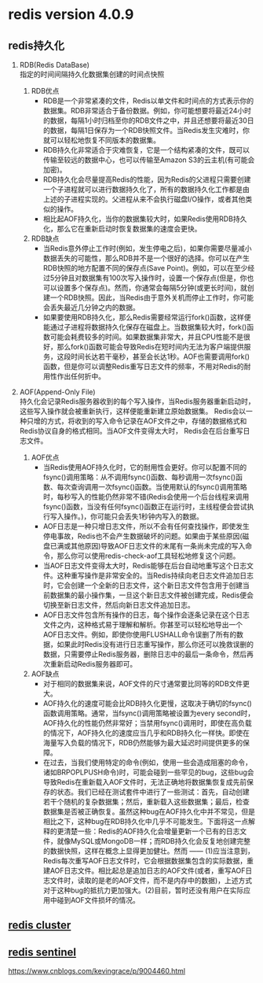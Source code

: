 # redis version 4.0.9
## redis持久化
1. RDB(Redis DataBase)  
指定的时间间隔持久化数据集创建的时间点快照

    1. RDB优点
        - RDB是一个非常紧凑的文件，Redis以单文件和时间点的方式表示你的数据集。RDB非常适合于备份数据。例如，你可能想要将最近24小时的数据，每隔1小时归档至你的RDB文件之中，并且还想要将最近30日的数据，每隔1日保存为一个RDB快照文件。当Redis发生灾难时，你就可以轻松地恢复不同版本的数据集。
        - RDB持久化非常适合于灾难恢复，它是一个结构紧凑的文件，既可以传输至较远的数据中心，也可以传输至Amazon S3的云主机(有可能会加密)。
        - RDB持久化会尽量提高Redis的性能，因为Redis的父进程只需要创建一个子进程就可以进行数据持久化了，所有的数据持久化工作都是由上述的子进程实现的。父进程从来不会执行磁盘I/O操作，或者其他类似的操作。
        - 相比起AOF持久化，当你的数据集较大时，如果Redis使用RDB持久化，那么它在重新启动时恢复数据集的速度会更快。
    2. RDB缺点
        - 当Redis意外停止工作时(例如，发生停电之后)，如果你需要尽量减小数据丢失的可能性，那么RDB并不是一个很好的选择。你可以在产生RDB快照的地方配置不同的保存点(Save Point)。例如，可以在至少经过5分钟且对数据集有100次写入操作时，设置一个保存点(但是，你也可以设置多个保存点)。然而，你通常会每隔5分钟(或更长时间)，就创建一个RDB快照。因此，当Redis由于意外关机而停止工作时，你可能会丢失最近几分钟之内的数据。
        - 如果要使用RDB持久化，那么Redis需要经常运行fork()函数，这样便能通过子进程将数据持久化保存在磁盘上。当数据集较大时，fork()函数可能会耗费较多的时间。如果数据集非常大，并且CPU性能不是很好，那么fork()函数可能会导致Redis在短时间内无法为客户端提供服务，这段时间长达若干毫秒，甚至会长达1秒。AOF也需要调用fork()函数，但是你可以调整Redis重写日志文件的频率，不用对Redis的耐用性作出任何折中。
        
2. AOF(Append-Only File)  
持久化会记录Redis服务器收到的每个写入操作，当Redis服务器重新启动时，这些写入操作就会被重新执行，这样便能重新建立原始数据集。
Redis会以一种只增的方式，将收到的写入命令记录在AOF文件之中，存储的数据格式和Redis协议自身的格式相同。当AOF文件变得太大时，
Redis会在后台重写日志文件。

    1. AOF优点
        - 当Redis使用AOF持久化时，它的耐用性会更好。你可以配置不同的fsync()调用策略：从不调用fsync()函数、每秒调用一次fsync()函数、每次查询调用一次fsync()函数。当使用默认的fsync()调用策略时，每秒写入的性能仍然非常不错(Redis会使用一个后台线程来调用fsync()函数，当没有任何fsync()函数正在运行时，主线程便会尝试执行写入操作。)，你可能只会丢失1秒钟内写入的数据。
        - AOF日志是一种只增日志文件，所以不会有任何查找操作，即使发生停电事故，Redis也不会产生数据破坏的问题。如果由于某些原因(磁盘已满或其他原因)导致AOF日志文件的末尾有一条尚未完成的写入命令，那么你可以使用redis-check-aof工具轻松地修复这个问题。
        - 当AOF日志文件变得太大时，Redis能够在后台自动地重写这个日志文件。这种重写操作是非常安全的。当Redis持续向老日志文件追加日志时，它会创建一个全新的日志文件，这个新日志文件包含用于创建当前数据集的最小操作集，一旦这个新日志文件被创建完成，Redis便会切换至新日志文件，然后向新日志文件追加日志。
        - AOF日志文件包含所有操作的日志，每个操作会逐条记录在这个日志文件之内，这种格式易于理解和解析。你甚至可以轻松地导出一个AOF日志文件。例如，即使你使用FLUSHALL命令误删了所有的数据，如果此时Redis没有进行日志重写操作，那么你还可以挽救误删的数据，只需要停止Redis服务器，删除日志中的最后一条命令，然后再次重新启动Redis服务器即可。
    2. AOF缺点
        - 对于相同的数据集来说，AOF文件的尺寸通常要比同等的RDB文件更大。
        - AOF持久化的速度可能会比RDB持久化更慢，这取决于确切的fsync()函数调用策略。通常，当fsync()调用策略被设置为every second时，AOF持久化的性能仍然非常好；当禁用fsync()调用时，即使在高负载的情况下，AOF持久化的速度应当几乎和RDB持久化一样快。即使在海量写入负载的情况下，RDB仍然能够为最大延迟时间提供更多的保障。
        - 在过去，当我们使用特定的命令(例如，使用一些会造成阻塞的命令，诸如BRPOPLPUSH命令)时，可能会碰到一些罕见的bug，这些bug会导致Redis在重新载入AOF文件时，无法正确地将数据集恢复成先前保存的状态。我们已经在测试套件中进行了一些测试：首先，自动创建若干个随机的复杂数据集；然后，重新载入这些数据集；最后，检查数据集是否被正确恢复。虽然这种bug在AOF持久化中并不常见，但是相比之下，这种bug在RDB持久化中几乎不可能发生。下面将这一点解释的更清楚一些：Redis的AOF持久化会增量更新一个已有的日志文件，就像MySQL或MongoDB一样；而RDB持久化会反复地创建完整的数据快照，这样在概念上显得更加健壮。然而 —— (1)应当注意到，Redis每次重写AOF日志文件时，它会根据数据集包含的实际数据，重建AOF日志文件。相比起总是追加日志的AOF文件(或者，重写AOF日志文件时，读取的是老的AOF文件，而不是内存中的数据)，上述方式对于这种bug的抵抗力更加强大。(2)目前，暂时还没有用户在实际应用中碰到AOF文件损坏的情况。


## [redis cluster](https://redis.io/topics/cluster-tutorial)


## [redis sentinel](https://redis.io/topics/sentinel)
https://www.cnblogs.com/kevingrace/p/9004460.html

